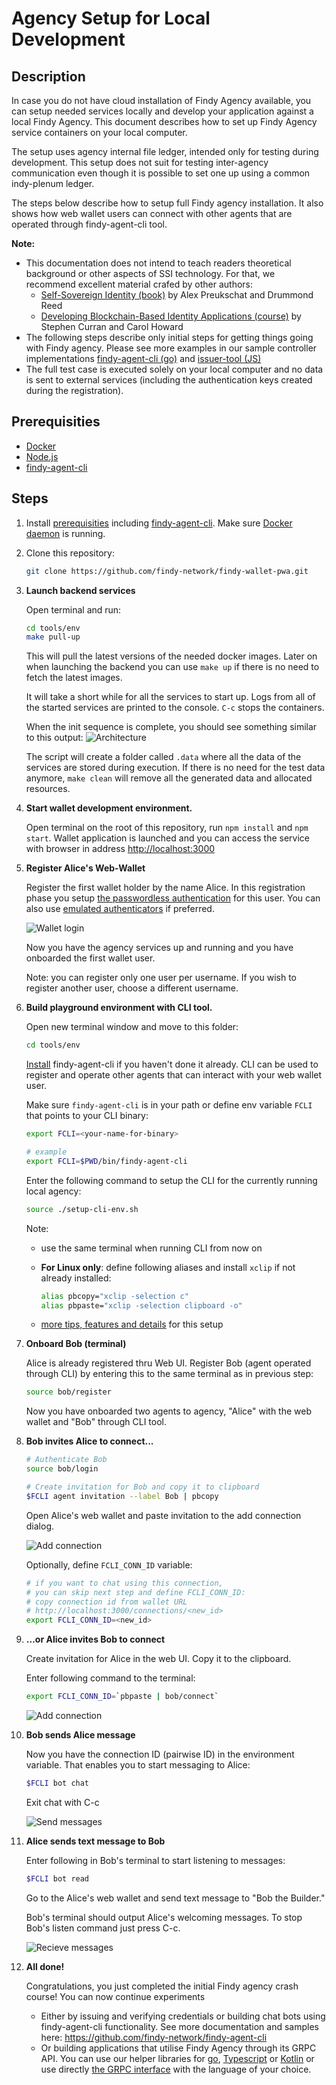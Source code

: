 # Agency Setup for Local Development

## Description

In case you do not have cloud installation of Findy Agency available, you can
setup needed services locally and develop your application against a local Findy
Agency. This document describes how to set up Findy Agency service containers on
your local computer.

The setup uses agency internal file ledger, intended only for testing during
development. This setup does not suit for testing inter-agency communication
even though it is possible to set one up using a common indy-plenum ledger.

The steps below describe how to setup full Findy agency installation. It also
shows how web wallet users can connect with other agents that are operated through findy-agent-cli tool.

**Note:**

- This documentation does not intend to teach readers theoretical background or other aspects of SSI technology. For that, we recommend excellent material crafed by other authors:
  - [Self-Sovereign Identity (book)](https://www.manning.com/books/self-sovereign-identity) by Alex Preukschat and Drummond Reed
  - [Developing Blockchain-Based Identity Applications (course)](https://www.edx.org/professional-certificate/linuxfoundationx-developing-blockchain-based-identity-applications) by Stephen Curran and Carol Howard
- The following steps describe only initial steps for getting things going with Findy agency. Please see more examples in our sample controller implementations [findy-agent-cli (go)](https://github.com/findy-network/findy-agent-cli) and [issuer-tool (JS)](https://github.com/findy-network/findy-issuer-tool)
- The full test case is executed solely on your local computer and no data is sent to external services (including the authentication keys created during the registration).

## Prerequisities

- [Docker](https://www.docker.com/products/docker-desktop)
- [Node.js](https://nodejs.org/en/download/)
- [findy-agent-cli](https://github.com/findy-network/findy-agent-cli#installation)

## Steps

1. Install [prerequisities](#prerequisities) including [findy-agent-cli](https://github.com/findy-network/findy-agent-cli#installation). Make sure [Docker daemon](https://docs.docker.com/config/daemon/) is running.

1. Clone this repository:

   ```sh
   git clone https://github.com/findy-network/findy-wallet-pwa.git
   ```

1. **Launch backend services**

   Open terminal and run:

   ```sh
   cd tools/env
   make pull-up
   ```

   This will pull the latest versions of the needed docker images. Later on when
   launching the backend you can use `make up` if there is no need to fetch the
   latest images.

   It will take a short while for all the services to start up. Logs from all of
   the started services are printed to the console. `C-c` stops the
   containers.

   When the init sequence is complete, you should see something similar to this output:
   ![Architecture](./docs/env-01.png)

   The script will create a folder called `.data` where all the data of the
   services are stored during execution. If there is no need for the test data
   anymore, `make clean` will remove all the generated data and allocated
   resources.

1. **Start wallet development environment.**

   Open terminal on the root of this repository, run `npm install` and `npm start`. Wallet application is launched and you can access the service with browser in address <http://localhost:3000>

1. **Register Alice's Web-Wallet**

   Register the first wallet holder by the name Alice. In this registration phase you setup [the passwordless authentication](https://github.com/findy-network/findy-wallet-pwa#registerlogin) for this user. You can also use [emulated authenticators](https://developer.chrome.com/docs/devtools/webauthn/) if preferred.

   ![Wallet login](../../docs/wallet-login.gif)

   Now you have the agency services up and running and you have onboarded the first wallet user.

   Note: you can register only one user per username. If you wish to register another user, choose a different username.

1. **Build playground environment with CLI tool.**

   Open new terminal window and move to this folder:

   ```sh
   cd tools/env
   ```

   [Install](https://github.com/findy-network/findy-agent-cli#installation) findy-agent-cli if you haven't done it already. CLI can be used to register and operate other agents that can interact with your web wallet user.

   Make sure `findy-agent-cli` is in your path or define env variable `FCLI` that points to your CLI binary:

   ```sh
   export FCLI=<your-name-for-binary>

   # example
   export FCLI=$PWD/bin/findy-agent-cli
   ```

   Enter the following command to setup the CLI for the currently running local agency:

   ```sh
   source ./setup-cli-env.sh
   ```

   Note:

   - use the same terminal when running CLI from now on
   - **For Linux only**: define following aliases and install `xclip` if not
     already installed:

     ```sh
     alias pbcopy="xclip -selection c"
     alias pbpaste="xclip -selection clipboard -o"
     ```

   - [more tips, features and details](https://github.com/findy-network/findy-agent-cli/tree/master/scripts/fullstack#steps) for this setup

1. **Onboard Bob (terminal)**

   Alice is already registered thru Web UI. Register Bob (agent operated through CLI) by entering this to the same terminal as in previous step:

   ```sh
   source bob/register
   ```

   Now you have onboarded two agents to agency, "Alice" with the web wallet and "Bob" through CLI tool.

1. **Bob invites Alice to connect...**

   ```sh
   # Authenticate Bob
   source bob/login

   # Create invitation for Bob and copy it to clipboard
   $FCLI agent invitation --label Bob | pbcopy
   ```

   Open Alice's web wallet and paste invitation to the add connection dialog.

   ![Add connection](./docs/env-02.gif)

   Optionally, define `FCLI_CONN_ID` variable:

   ```sh
   # if you want to chat using this connection,
   # you can skip next step and define FCLI_CONN_ID:
   # copy connection id from wallet URL
   # http://localhost:3000/connections/<new_id>
   export FCLI_CONN_ID=<new_id>
   ```

1. **...or Alice invites Bob to connect**

   Create invitation for Alice in the web UI. Copy it to the clipboard.

   Enter following command to the terminal:

   ```sh
   export FCLI_CONN_ID=`pbpaste | bob/connect`
   ```

   ![Add connection](./docs/env-03.gif)

1. **Bob sends Alice message**

   Now you have the connection ID (pairwise ID) in the environment variable. That enables you to start messaging to Alice:

   ```sh
   $FCLI bot chat
   ```

   Exit chat with C-c

   ![Send messages](./docs/env-04.gif)

1. **Alice sends text message to Bob**

   Enter following in Bob's terminal to start listening to messages:

   ```sh
   $FCLI bot read
   ```

   Go to the Alice's web wallet and send text message to "Bob the Builder."

   Bob's terminal should output Alice's welcoming messages. To stop Bob's
   listen command just press C-c.

   ![Recieve messages](./docs/env-05.gif)

1. **All done!**

   Congratulations, you just completed the initial Findy agency crash course! You can now continue experiments

   - Either by issuing and verifying credentials or building chat bots using findy-agent-cli functionality. See more documentation and samples here: <https://github.com/findy-network/findy-agent-cli>
   - Or building applications that utilise Findy Agency through its GRPC API. You can use our helper libraries for [go](https://github.com/findy-network/findy-common-go), [Typescript](https://github.com/findy-network/findy-common-ts) or [Kotlin](https://github.com/findy-network/findy-common-kt) or use directly [the GRPC interface](https://github.com/findy-network/findy-agent-api) with the language of your choice.
